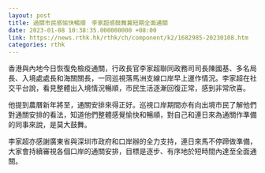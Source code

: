 ```yaml
---
layout: post
title: 過關市民感愉快暢順　李家超感鼓舞冀短期全面通關　
date: 2023-01-08 10:38:35.000000000 +08:00
link: https://news.rthk.hk/rthk/ch/component/k2/1682985-20230108.htm
categories: rthk
---
```


香港與內地今日恢復免檢疫通關，行政長官李家超聯同政務司司長陳國基、多名局長、入境處處長和海關關長，一同巡視落馬洲支線口岸早上運作情況。李家超在社交平台說，看見整體出入境情況暢順，市民生活逐漸回復正常，感到非常欣喜。

他提到農曆新年將至，通關安排來得正好。巡視口岸期間亦有向出境市民了解他們對通關安排的看法，知道他們整體感覺愉快和暢順，對自己和連日來為通關作準備的同事來說，是莫大鼓舞。

李家超亦感謝廣東省與深圳市政府和口岸辦的全力支持，連日來馬不停蹄做準備，大家會持續審視各個口岸的通關安排，目標是逐步、有序地於短時間內達至全面通關。
